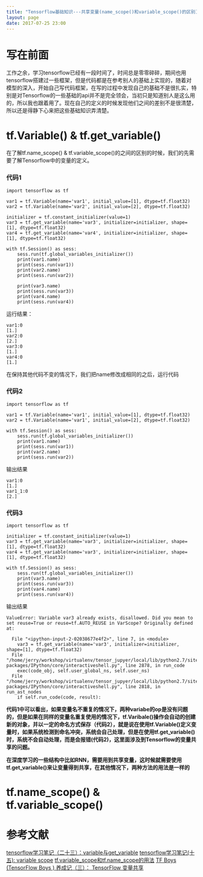 ```yaml
---
title: "Tensorflow基础知识---共享变量(name_scope()和variable_scope()的区别)"
layout: page
date: 2017-07-25 23:00
---
```


# 写在前面
工作之余，学习tensorflow已经有一段时间了，时间总是零零碎碎，期间也用tensorflow搭建过一些框架，但是代码都是在参考别人的基础上实现的，随着对模型的深入，开始自己写代码框架，在写的过程中发现自己的基础不是很扎实，特别是对Tensorflow的一些基础的api并不是完全领会，当初只是知道别人是这么用的，所以我也跟着用了。现在自己的定义的时候发现他们之间的差别不是很清楚，所以还是得静下心来把这些基础知识弄清楚。

# tf.Variable() & tf.get_variable()
在了解tf.name_scope() & tf.variable_scope()的之间的区别的时候，我们的先需要了解Tensorflow中的变量的定义。

### 代码1
```
import tensorflow as tf

var1 = tf.Variable(name='var1', initial_value=[1], dtype=tf.float32)
var2 = tf.Variable(name='var2', initial_value=[2], dtype=tf.float32)

initializer = tf.constant_initializer(value=1)
var3 = tf.get_variable(name='var3', initializer=initializer, shape=[1], dtype=tf.float32)
var4 = tf.get_variable(name='var4', initializer=initializer, shape=[1], dtype=tf.float32)

with tf.Session() as sess:
    sess.run(tf.global_variables_initializer())
    print(var1.name)
    print(sess.run(var1))
    print(var2.name)
    print(sess.run(var2))
    
    print(var3.name)
    print(sess.run(var3))
    print(var4.name)
    print(sess.run(var4))
```
运行结果：
```
var1:0
[1.]
var2:0
[2.]
var3:0
[1.]
var4:0
[1.]
```
在保持其他代码不变的情况下，我们把name修改成相同的之后，运行代码
### 代码2
```
import tensorflow as tf

var1 = tf.Variable(name='var1', initial_value=[1], dtype=tf.float32)
var2 = tf.Variable(name='var1', initial_value=[2], dtype=tf.float32)

with tf.Session() as sess:
    sess.run(tf.global_variables_initializer())
    print(var1.name)
    print(sess.run(var1))
    print(var2.name)
    print(sess.run(var2))
```
输出结果
```
var1:0
[1.]
var1_1:0
[2.]
```
### 代码3
```
import tensorflow as tf

initializer = tf.constant_initializer(value=1)
var3 = tf.get_variable(name='var3', initializer=initializer, shape=[1], dtype=tf.float32)
var4 = tf.get_variable(name='var3', initializer=initializer, shape=[1], dtype=tf.float32)

with tf.Session() as sess:
    sess.run(tf.global_variables_initializer())
    print(var3.name)
    print(sess.run(var3))
    print(var4.name)
    print(sess.run(var4))
```
输出结果
```
ValueError: Variable var3 already exists, disallowed. Did you mean to set reuse=True or reuse=tf.AUTO_REUSE in VarScope? Originally defined at:

  File "<ipython-input-2-02038677e4f2>", line 7, in <module>
    var3 = tf.get_variable(name='var3', initializer=initializer, shape=[1], dtype=tf.float32)
  File "/home/jerry/workshop/virtualenv/tensor_jupyer/local/lib/python2.7/site-packages/IPython/core/interactiveshell.py", line 2878, in run_code
    exec(code_obj, self.user_global_ns, self.user_ns)
  File "/home/jerry/workshop/virtualenv/tensor_jupyer/local/lib/python2.7/site-packages/IPython/core/interactiveshell.py", line 2818, in run_ast_nodes
    if self.run_code(code, result):
```
**代码1中可以看出，如果变量名不重复的情况下，两种variabe的op是没有问题的，但是如果在同样的变量名重复使用的情况下，tf.Varibale()操作会自动的创建新的对象，并以一定的命名方式保存（代码2），就是说在使用tf.Variable()定义变量时，如果系统检测到命名冲突，系统会自己处理，但是在使用tf.get_variable()时，系统不会自动处理，而是会报错(代码2)，这里面涉及到Tensorflow的变量共享的问题。**

**在深度学习的一些结构中比如RNN，需要用到共享变量，这时候就需要使用tf.get_variable()来让变量得到共享，在其他情况下，两种方法的用法是一样的**

# tf.name_scope() & tf.variable_scope()


# 参考文献
[ tensorflow学习笔记（二十三）：variable与get_variable](http://blog.csdn.net/u012436149/article/details/53696970)
[tensorflow学习笔记(十五): variable scope](http://www.2cto.com/kf/201611/562404.html)
[tf.variable_scope和tf.name_scope的用法](http://blog.csdn.net/uestc_c2_403/article/details/72328815)
[TF Boys (TensorFlow Boys ) 养成记（三）： TensorFlow 变量共享](http://www.cnblogs.com/Charles-Wan/p/6200446.html)
